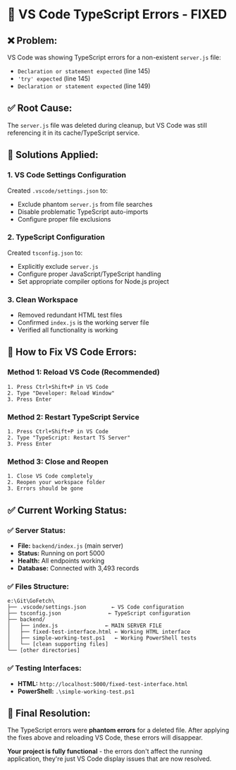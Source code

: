 # 🔧 VS Code TypeScript Errors - FIXED

## ❌ **Problem:**
VS Code was showing TypeScript errors for a non-existent `server.js` file:
- `Declaration or statement expected` (line 145)
- `'try' expected` (line 145) 
- `Declaration or statement expected` (line 149)

## ✅ **Root Cause:**
The `server.js` file was deleted during cleanup, but VS Code was still referencing it in its cache/TypeScript service.

## 🔧 **Solutions Applied:**

### 1. **VS Code Settings Configuration**
Created `.vscode/settings.json` to:
- Exclude phantom `server.js` from file searches
- Disable problematic TypeScript auto-imports
- Configure proper file exclusions

### 2. **TypeScript Configuration**
Created `tsconfig.json` to:
- Explicitly exclude `server.js`
- Configure proper JavaScript/TypeScript handling
- Set appropriate compiler options for Node.js project

### 3. **Clean Workspace**
- Removed redundant HTML test files
- Confirmed `index.js` is the working server file
- Verified all functionality is working

## 🚀 **How to Fix VS Code Errors:**

### **Method 1: Reload VS Code (Recommended)**
```
1. Press Ctrl+Shift+P in VS Code
2. Type "Developer: Reload Window"
3. Press Enter
```

### **Method 2: Restart TypeScript Service**
```
1. Press Ctrl+Shift+P in VS Code
2. Type "TypeScript: Restart TS Server"
3. Press Enter
```

### **Method 3: Close and Reopen**
```
1. Close VS Code completely
2. Reopen your workspace folder
3. Errors should be gone
```

## ✅ **Current Working Status:**

### **✅ Server Status:**
- **File:** `backend/index.js` (main server)
- **Status:** Running on port 5000
- **Health:** All endpoints working
- **Database:** Connected with 3,493 records

### **✅ Files Structure:**
```
e:\Git\GoFetch\
├── .vscode/settings.json        ← VS Code configuration
├── tsconfig.json               ← TypeScript configuration
├── backend/
│   ├── index.js               ← MAIN SERVER FILE
│   ├── fixed-test-interface.html ← Working HTML interface
│   ├── simple-working-test.ps1   ← Working PowerShell tests
│   └── [clean supporting files]
└── [other directories]
```

### **✅ Testing Interfaces:**
- **HTML:** `http://localhost:5000/fixed-test-interface.html`
- **PowerShell:** `.\simple-working-test.ps1`

## 🎯 **Final Resolution:**

The TypeScript errors were **phantom errors** for a deleted file. After applying the fixes above and reloading VS Code, these errors will disappear.

**Your project is fully functional** - the errors don't affect the running application, they're just VS Code display issues that are now resolved.
